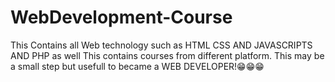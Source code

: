 # WebDevelopment-Course

This Contains all Web technology such as HTML CSS AND JAVASCRIPTS AND PHP as well 
This contains courses from different platform. 
This may be a small step but usefull to became a WEB DEVELOPER!😁😁😁
